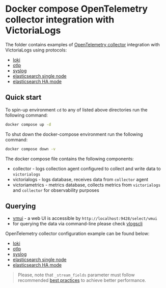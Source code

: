 # Docker compose OpenTelemetry collector integration with VictoriaLogs 

The folder contains examples of [OpenTelemetry collector](https://opentelemetry.io/docs/collector/) integration with VictoriaLogs using protocols:

* [loki](./loki)
* [otlp](./otlp)
* [syslog](./syslog)
* [elasticsearch single node](./elasticsearch)
* [elasticsearch HA mode](./elasticsearch-ha/)

## Quick start

To spin-up environment `cd` to any of listed above directories run the following command:
```sh
docker compose up -d 
```

To shut down the docker-compose environment run the following command:
```sh
docker compose down -v
```

The docker compose file contains the following components:

* collector - logs collection agent configured to collect and write data to `victorialogs`
* victorialogs - logs database, receives data from `collector` agent
* victoriametrics - metrics database, collects metrics from `victorialogs` and `collector` for observability purposes

## Querying

* [vmui](https://docs.victoriametrics.com/victorialogs/querying/#vmui) - a web UI is accessible by `http://localhost:9428/select/vmui`
* for querying the data via command-line please check [vlogscli](https://docs.victoriametrics.com/victorialogs/querying/#command-line)

OpenTelemetry collector configuration example can be found below:
* [loki](./loki/config.yml)
* [otlp](./otlp/config.yml)
* [syslog](./syslog/config.yml)
* [elasticsearch single node](./elasticsearch/config.yml)
* [elasticsearch HA mode](./elasticsearch-ha/config.yml)

> Please, note that `_stream_fields` parameter must follow recommended [best practices](https://docs.victoriametrics.com/victorialogs/keyconcepts/#stream-fields) to achieve better performance.
